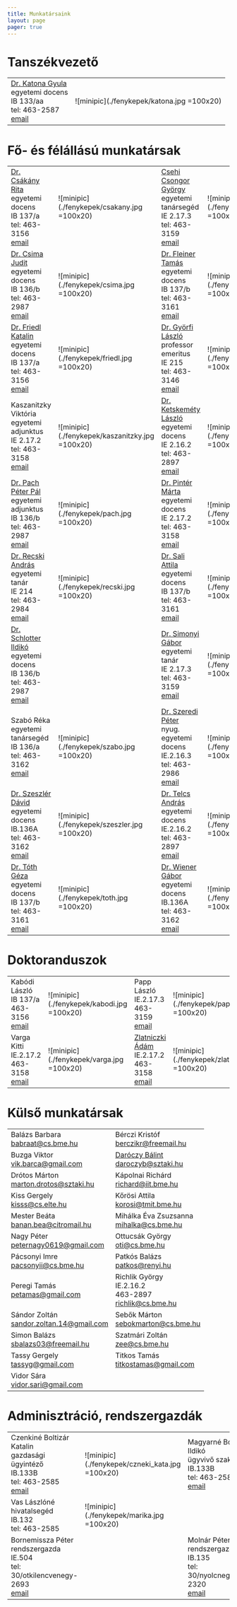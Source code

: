 ```yaml
---
title: Munkatársaink
layout: page 
pager: true 
---
```


Tanszékvezető
=============

|               |               |
| ------------- |:-------------:| 
|[Dr. Katona Gyula](http://www.cs.bme.hu/~kiskat)<br> egyetemi docens<br>IB 133/aa <br> tel: 463-2587<br>[email](mailto:kiskat@cs.bme.hu)  |  ![minipic](./fenykepek/katona.jpg =100x20)| 


Fő- és félállású munkatársak
=============================

|               |               |               |               | 
| ------------- |---------------| ------------- |---------------|
|[Dr. Csákány Rita](http://www.cs.bme.hu/~csakany)	<br> egyetemi docens		<br>IB 137/a 	<br> tel: 463-3156<br>[email](mailto:csakany@cs.bme.hu)	|![minipic](./fenykepek/csakany.jpg =100x20)| [Csehi Csongor György](http://www.cs.bme.hu/~cscsgy)	<br> egyetemi tanársegéd<br>IE 2.17.3 	<br> tel: 463-3159<br>[email](mailto:cscsgy@cs.bme.hu)	|![minipic](./fenykepek/csehi.jpg =100x20)| 
|[Dr. Csima Judit](http://www.cs.bme.hu/~csima)		<br> egyetemi docens		<br>IB 136/b 	<br> tel: 463-2987<br>[email](mailto:csima@cs.bme.hu)  	|![minipic](./fenykepek/csima.jpg =100x20)  | [Dr. Fleiner Tamás](http://www.cs.bme.hu/~fleiner)		<br> egyetemi docens 	<br>IB 137/b 	<br> tel: 463-3161<br>[email](mailto:fleiner@cs.bme.hu)	|![minipic](./fenykepek/fleiner.jpg =100x20)| 
|[Dr. Friedl Katalin](http://www.cs.bme.hu/~friedl)	<br> egyetemi docens		<br>IB 137/a 	<br> tel: 463-3156<br>[email](mailto:friedl@cs.bme.hu) 	|![minipic](./fenykepek/friedl.jpg =100x20)| [Dr. Györfi László](http://www.cs.bme.hu/~gyorfi)		<br> professor emeritus <br>IE 215 		<br> tel: 463-3146<br>[email](mailto:gyorfi@cs.bme.hu)	| ![minipic](./fenykepek/gyorfi.jpg =100x20) |		
|Kaszanitzky Viktória  											<br> egyetemi adjunktus <br>IE 2.17.2 	<br> tel: 463-3158<br>[email](mailto:kaszanitzky@cs.bme.hu) |![minipic](./fenykepek/kaszanitzky.jpg =100x20)| [Dr. Ketskeméty László](http://www.cs.bme.hu/~kela)<br> egyetemi docens		<br>IE 2.16.2 	<br> tel: 463-2897<br>[email](mailto:kela@cs.bme.hu)  	|![minipic](./fenykepek/ketskemety.jpg =100x20)| 
|[Dr. Pach Péter Pál](http://www.cs.bme.hu/~ppp)		<br> egyetemi adjunktus <br>IB 136/b 	<br> tel: 463-2987<br>[email](mailto:ppp@cs.bme.hu)		| ![minipic](./fenykepek/pach.jpg =100x20)| [Dr. Pintér Márta](http://www.cs.bme.hu/~marti)	<br> egyetemi docens		<br>IE 2.17.2 	<br> tel: 463-3158<br>[email](mailto:marti@cs.bme.hu) 	|![minipic](./fenykepek/pinter.jpg =100x20)							|				
| [Dr. Recski András](http://www.cs.bme.hu/~recski)		<br> egyetemi tanár 	<br>IE 214 		<br> tel: 463-2984<br>[email](mailto:recski@cs.bme.hu)	|![minipic](./fenykepek/recski.jpg =100x20)| [Dr. Sali Attila](http://www.cs.bme.hu/~sali)		<br> egyetemi docens		<br>IB 137/b	<br> tel: 463-3161<br>[email](mailto:sali@renyi.hu)   	|![minipic](./fenykepek/sali.jpg =100x20)	| 
| [Dr. Schlotter Ildikó](http://www.cs.bme.hu/~ildi)		<br> egyetemi docens	<br>IB 136/b 	<br> tel: 463-2987<br>[email](mailto:ildi@cs.bme.hu)	| 									   |[Dr. Simonyi Gábor](http://www.cs.bme.hu/~simonyi)	<br> egyetemi tanár			<br>IE 2.17.3	<br> tel: 463-3159<br>[email](mailto:simonyi@renyi.hu)  |![minipic](./fenykepek/simonyi.jpg =100x20)| 
|Szabó Réka 											<br> egyetemi tanársegéd<br>IB 136/a 	<br> tel: 463-3162<br>[email](mailto:szabo@cs.bme.hu)	|	![minipic](./fenykepek/szabo.jpg =100x20)									   | [Dr. Szeredi Péter](http://www.cs.bme.hu/~szeredi)	<br> nyug. egyetemi docens	<br>IE.2.16.3	<br> tel: 463-2986<br>[email](mailto:szeredi@cs.bme.hu) |	![minipic](./fenykepek/szeredi.jpg =100x20)| 
|[Dr. Szeszlér Dávid](http://www.cs.bme.hu/~szeszler) 	<br> egyetemi docens	<br>IB.136A		<br> tel: 463-3162<br>[email](mailto:szeszler@cs.bme.hu)|![minipic](./fenykepek/szeszler.jpg =100x20)| [Dr. Telcs András](http://www.cs.bme.hu/~telcs)	<br> egyetemi docens		<br>IE.2.16.2	<br> tel: 463-2897<br>[email](mailto:telcs@cs.bme.hu)  	|![minipic](./fenykepek/telcs2.jpg =100x20)  | 
|[Dr. Tóth Géza](http://www.cs.bme.hu/~geza)			<br> egyetemi docens	<br>IB 137/b	<br> tel: 463-3161<br>[email](mailto:geza@renyi.hu)		|![minipic](./fenykepek/toth.jpg =100x20)|[Dr. Wiener Gábor](http://www.cs.bme.hu/~wiener)	<br> egyetemi docens		<br>IB.136A		<br> tel: 463-3162<br>[email](mailto:wiener@cs.bme.hu) 	|![minipic](./fenykepek/wiener.jpg =100x20) |


Doktoranduszok
==============

|               |               |               |               |
| ------------- |---------------| ------------- |---------------| 
|Kabódi László  <br> IB 137/a  <br> 463-3156 <br> [email](mailto:kabodil@gmail.com) | ![minipic](./fenykepek/kabodi.jpg =100x20) | Papp László	<br> IE.2.17.3 <br>	463-3159 <br> [email](mailto:lazsa@gmail.com)	| ![minipic](./fenykepek/papp.jpg =100x20)| 
|Varga Kitti 	<br> IE.2.17.2 <br>	463-3158 <br> [email](mailto:vkitti@cs.bme.hu)	| ![minipic](./fenykepek/varga.jpg =100x20)  | [Zlatniczki Ádám](http://cs.bme.hu/~adam.zlatniczki/)  <br> IE.2.17.2 <br>	463-3158 <br>[email](mailto:adam.zlatniczki@cs.bme.hu)	| ![minipic](./fenykepek/zlatniczki.jpg =100x20)| | |

Külső munkatársak
==================

|               |               |
| ------------- |---------------| 
| Balázs Barbara	 	 	<br> babraat@cs.bme.hu | Bérczi Kristóf	 	 	 	<br> berczikr@freemail.hu |
| Buzga Viktor	 	 	 	<br> vik.barca@gmail.com |  [Daróczy Bálint](http://www.cs.bme.hu/~daroczyb)	 	 	 	<br> daroczyb@sztaki.hu |
| Drótos Márton	 	 	 	<br>marton.drotos@sztaki.hu | Kápolnai Richárd	 	 	<br> richard@iit.bme.hu | 
| Kiss Gergely	 	 	 	    <br> kisss@cs.elte.hu | Kőrösi Attila	 	 	 	<br> korosi@tmit.bme.hu | 
| Mester Beáta	 	 	 	    <br>  banan.bea@citromail.hu | Mihálka Éva Zsuzsanna	 	<br> mihalka@cs.bme.hu | 
| Nagy Péter	 	 	 	    <br> peternagy0619@gmail.com | Ottucsák György	        <br> oti@cs.bme.hu | 
| Pácsonyi Imre	 	 	 	    <br> pacsonyii@cs.bme.hu |  Patkós Balázs	 	 	 	<br> patkos@renyi.hu | 
| Peregi Tamás	 	 	 	    <br> petamas@gmail.com | Richlik György	 		<br> IE.2.16.2	<br> 463-2897	<br> richlik@cs.bme.hu |  
| Sándor Zoltán	 	 	 	<br> sandor.zoltan.14@gmail.com | Sebők Márton	 	 	 	<br> sebokmarton@cs.bme.hu | 
| Simon Balázs	 	 	 	<br> sbalazs03@freemail.hu |  Szatmári Zoltán	  	 	<br> zee@cs.bme.hu | 
| Tassy Gergely	 	 	 	<br> tassyg@gmail.com | Titkos Tamás	 	 	 	<br> titkostamas@gmail.com | 
| Vidor Sára	 	 	 	<br> vidor.sari@gmail.com |

Adminisztráció, rendszergazdák
==============================

|               |               |                |               |
| ------------- |---------------|  ------------- |---------------| 
|Czenkiné Boltizár Katalin	 	<br> gazdasági ügyintéző <br> IB.133B <br>	tel: 463-2585	<br> [email](mailto:czenki@cs.bme.hu) |![minipic](./fenykepek/czneki_kata.jpg =100x20)| Magyarné Boltizár Ildikó	 	<br> ügyvivő szakértő <br> IB.133B <br>	tel: 463-2585	<br> [email](mailto:boltizar@cs.bme.hu) | ![minipic](./fenykepek/boltizar.jpg =100x20)|
|Vas Lászlóné	 	<br> hivatalsegéd <br> IB.132 <br>	tel: 463-2585 | ![minipic](./fenykepek/marika.jpg =100x20) | | |
|Bornemissza Péter	 	<br> rendszergazda <br> IE.504 <br>	tel: 30/otkilencvenegy-2693	<br> [email](mailto:bornemissza.peter@cs.bme.hu) | |Molnár Péter	 	<br> rendszergazda<br> IB.135  <br>	tel: 30/nyolcnegyvenegy-2320	<br> [email](mailto:mpeter@cs.bme.hu) | |
